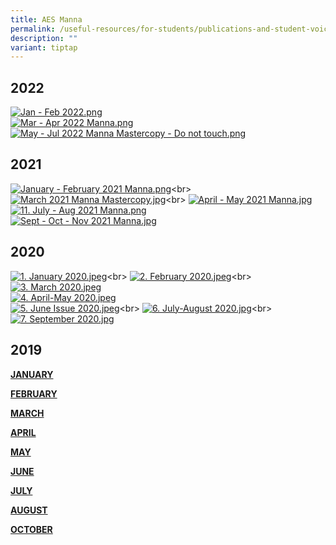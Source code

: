 ```yaml
---
title: AES Manna
permalink: /useful-resources/for-students/publications-and-student-voices/aes-e-manna/
description: ""
variant: tiptap
---
```

2022
----

[![Jan - Feb 2022.png](/images/Jan%20-%20Feb%202022.png)](https://viewer.joomag.com/manna-issue-22-jan-feb-2022/0410370001646987218?short&amp;) <br>
[![Mar - Apr 2022 Manna.png](/images/Mar%20-%20Apr%202022%20Manna.png)](https://viewer.joomag.com/manna-issue-23-mar-apr-2022/0744320001654569777?short&amp;) <br>
[![May - Jul 2022 Manna Mastercopy - Do not touch.png](/images/May%20-%20Jul%202022%20Manna%20Mastercopy%20-%20Do%20not%20touch.png)](https://viewer.joomag.com/manna-issue-24-may-jul-2022/0333042001660289796?short&amp;)

2021
----

  
[![January - February 2021 Manna.png](/images/January%20-%20February%202021%20Manna.png)](https://viewer.joomag.com/our-roots-january-february-2021/0291447001614052264?short&amp;)<br>
[![March 2021 Manna Mastercopy.jpg](/images/March%202021%20Manna%20Mastercopy.jpeg)](https://viewer.joomag.com/connections-march-2021/0882014001618578927?short&amp;)<br>
[![April - May 2021 Manna.jpg](/images/April%20-%20May%202021%20Manna.jpeg)](https://viewer.joomag.com/endurance-april-may-2021/0603207001623141060)<br>
[![11. July - Aug 2021 Manna.png](/images/11%20July%20-%20Aug%202021%20Manna.png)](https://viewer.joomag.com/together-one-aes-july-august-2021/0488545001632105655?short&amp;) <br>
[![Sept - Oct - Nov 2021 Manna.jpg](/images/Sept%20-%20Oct%20-%20Nov%202021%20Manna.jpeg) ](https://viewer.joomag.com/celebrate-sept-oct-nov-2021/0203137001636940055)

2020
----

  
[![1. January 2020.jpeg](/images/tn1%20January%202020.jpg)](https://viewer.joomag.com/year-2020-january-issue/0971236001583664452?short&amp;)<br>
[![2. February 2020.jpeg](/images/tn2%20February%202020.jpg)](https://viewer.joomag.com/year-2020-february-issue/0570072001583483394?short&amp;)<br>
[![3. March 2020.jpeg](/images/tn3%20March%202020.jpg)](https://viewer.joomag.com/year-2020-march-issue/0043798001585207591?short&amp;)  <br>
[![4. April-May 2020.jpeg](/images/tn4%20April-May%202020.jpg)](https://viewer.joomag.com/year-2020-april-may-issue/0434963001587347825)<br>
[![5. June Issue 2020.jpeg](/images/5%20June%20Issue%202020.jpeg)](https://viewer.joomag.com/year-2020-june-issue/0053190001592809465?short&amp;)<br>
[![6. July-August 2020.jpg](/images/6%20July-August%202020.jpg)](https://viewer.joomag.com/year-2020-july-august-issue/0359866001596900826?short&amp;)<br>
[![7. September 2020.jpg](/images/7%20September%202020.jpg)](https://viewer.joomag.com/year-2020-september-issue/0645795001600412740?short&amp;)

2019
----

[**JANUARY**](https://joom.ag/5zna)

[**FEBRUARY**](https://joom.ag/oIZa)

[**MARCH**](https://joom.ag/7Zha)

[**APRIL**](https://joom.ag/2Roa)

[**MAY**](https://joom.ag/xaze)

[**JUNE**](https://joom.ag/RQ4e)

[**JULY**](https://joom.ag/Du8e)

[**AUGUST**](https://joom.ag/4ARe)

[**OCTOBER**](https://joom.ag/aVte)